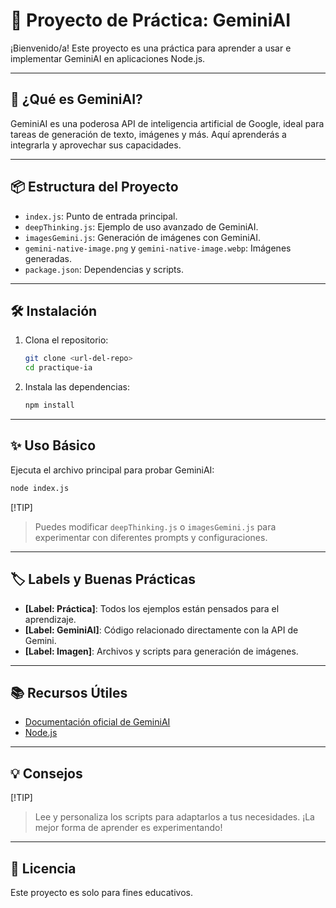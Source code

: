 # 🤖 Proyecto de Práctica: GeminiAI

¡Bienvenido/a! Este proyecto es una práctica para aprender a usar e implementar GeminiAI en aplicaciones Node.js.

---

## 🚀 ¿Qué es GeminiAI?
GeminiAI es una poderosa API de inteligencia artificial de Google, ideal para tareas de generación de texto, imágenes y más. Aquí aprenderás a integrarla y aprovechar sus capacidades.

---

## 📦 Estructura del Proyecto

- `index.js`: Punto de entrada principal.
- `deepThinking.js`: Ejemplo de uso avanzado de GeminiAI.
- `imagesGemini.js`: Generación de imágenes con GeminiAI.
- `gemini-native-image.png` y `gemini-native-image.webp`: Imágenes generadas.
- `package.json`: Dependencias y scripts.

---

## 🛠️ Instalación

1. Clona el repositorio:
   ```bash
   git clone <url-del-repo>
   cd practique-ia
   ```
2. Instala las dependencias:
   ```bash
   npm install
   ```

---

## ✨ Uso Básico

Ejecuta el archivo principal para probar GeminiAI:

```bash
node index.js
```

[!TIP]
> Puedes modificar `deepThinking.js` o `imagesGemini.js` para experimentar con diferentes prompts y configuraciones.

---

## 🏷️ Labels y Buenas Prácticas

- **[Label: Práctica]**: Todos los ejemplos están pensados para el aprendizaje.
- **[Label: GeminiAI]**: Código relacionado directamente con la API de Gemini.
- **[Label: Imagen]**: Archivos y scripts para generación de imágenes.

---

## 📚 Recursos Útiles

- [Documentación oficial de GeminiAI](https://ai.google.dev/)
- [Node.js](https://nodejs.org/)

---

## 💡 Consejos

[!TIP]
> Lee y personaliza los scripts para adaptarlos a tus necesidades. ¡La mejor forma de aprender es experimentando!

---

## 📝 Licencia

Este proyecto es solo para fines educativos.
